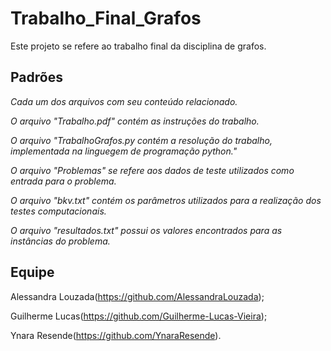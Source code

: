# Trabalho_Final_Grafos
Este projeto se refere ao trabalho final da disciplina de grafos.

## Padrões 
*Cada um dos arquivos com seu conteúdo relacionado.*

*O arquivo "Trabalho.pdf" contém as instruções do trabalho.*

*O arquivo "TrabalhoGrafos.py contém a resolução do trabalho, implementada na linguegem de programação python."*

*O arquivo "Problemas" se refere aos dados de teste utilizados como entrada para o problema.*

*O arquivo "bkv.txt" contém os parâmetros utilizados para a realização dos testes computacionais.*

*O arquivo "resultados.txt" possui os valores encontrados para as instâncias do problema.*

## Equipe 
Alessandra Louzada(https://github.com/AlessandraLouzada); 

Guilherme Lucas(https://github.com/Guilherme-Lucas-Vieira); 

Ynara Resende(https://github.com/YnaraResende).

